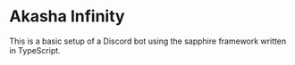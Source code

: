 # Akasha Infinity

This is a basic setup of a Discord bot using the sapphire framework written in TypeScript.
